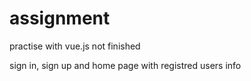 # assignment
practise with vue.js
not finished

sign in, sign up and home page with registred users info
